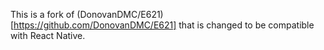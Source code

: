 This is a fork of (DonovanDMC/E621)[https://github.com/DonovanDMC/E621] that is changed to be compatible with React Native.
